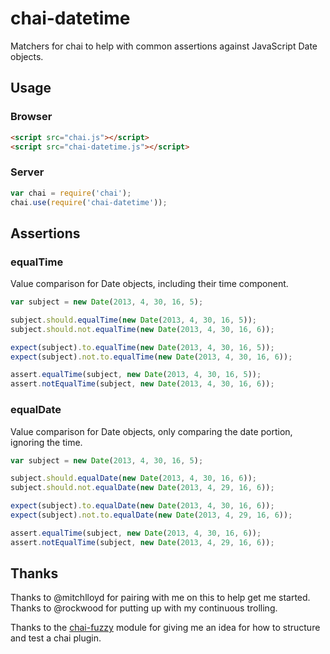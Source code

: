 # chai-datetime

Matchers for chai to help with common assertions against JavaScript
Date objects.

## Usage

### Browser

```html
<script src="chai.js"></script>
<script src="chai-datetime.js"></script>
```

### Server

```javascript
var chai = require('chai');
chai.use(require('chai-datetime'));
```

## Assertions

### equalTime

Value comparison for Date objects, including their time component.

```javascript
var subject = new Date(2013, 4, 30, 16, 5);

subject.should.equalTime(new Date(2013, 4, 30, 16, 5));
subject.should.not.equalTime(new Date(2013, 4, 30, 16, 6));

expect(subject).to.equalTime(new Date(2013, 4, 30, 16, 5));
expect(subject).not.to.equalTime(new Date(2013, 4, 30, 16, 6));

assert.equalTime(subject, new Date(2013, 4, 30, 16, 5));
assert.notEqualTime(subject, new Date(2013, 4, 30, 16, 6));
```

### equalDate

Value comparison for Date objects, only comparing the date portion,
ignoring the time.

```javascript
var subject = new Date(2013, 4, 30, 16, 5);

subject.should.equalDate(new Date(2013, 4, 30, 16, 6));
subject.should.not.equalDate(new Date(2013, 4, 29, 16, 6));

expect(subject).to.equalDate(new Date(2013, 4, 30, 16, 6));
expect(subject).not.to.equalDate(new Date(2013, 4, 29, 16, 6));

assert.equalTime(subject, new Date(2013, 4, 30, 16, 6));
assert.notEqualTime(subject, new Date(2013, 4, 29, 16, 6));
```

## Thanks

Thanks to @mitchlloyd for pairing with me on this to help get me
started. Thanks to @rockwood for putting up with my continuous
trolling.

Thanks to the [chai-fuzzy](https://github.com/elliotf/chai-fuzzy)
module for giving me an idea for how to structure and test a chai
plugin.
